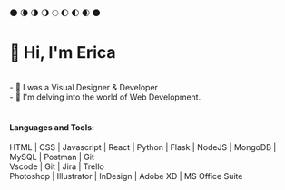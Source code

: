 
🌑   🌘   🌗   🌖   🌕   🌔   🌓   🌒   🌑 


# 👋 Hi,  I'm Erica


<br />
- 🌱 I was a Visual Designer & Developer <br />
- 🔭 I'm delving into the world of Web Development.

<br />
<br />

#### **Languages and Tools:** <br />
HTML | CSS | Javascript | React | Python | Flask | NodeJS | MongoDB | MySQL | Postman | Git <br />
Vscode | Git | Jira | Trello <br />
Photoshop | Illustrator | InDesign | Adobe XD | MS Office Suite
